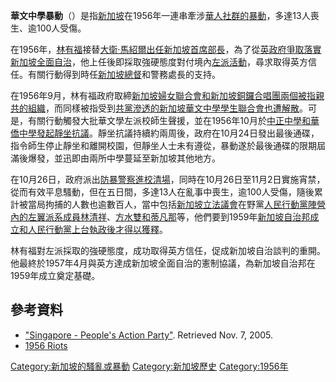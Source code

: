 **華文中學暴動**（）是指[新加坡](../Page/新加坡.md "wikilink")在1956年一連串牽涉[華人社群的](https://zh.wikipedia.org/wiki/華人 "wikilink")[暴動](https://zh.wikipedia.org/wiki/暴動 "wikilink")，多達13人喪生、逾100人受傷。

在1956年，[林有福](../Page/林有福.md "wikilink")接替[大衛·馬紹爾出任](https://zh.wikipedia.org/wiki/大衛·馬紹爾 "wikilink")[新加坡首席部長](https://zh.wikipedia.org/wiki/新加坡首席部長 "wikilink")，為了從[英政府爭取落實新加坡全面](https://zh.wikipedia.org/wiki/英政府 "wikilink")[自治](../Page/自治.md "wikilink")，他上任後即採取強硬態度對付境內[左派活動](https://zh.wikipedia.org/wiki/大中華地區左派、右派 "wikilink")，尋求取得英方信任。有關行動得到時任[新加坡總督](../Page/新加坡總督.md "wikilink")和警務處長的支持。

在1956年9月，林有福政府取締[新加坡婦女聯合會和](https://zh.wikipedia.org/wiki/新加坡婦女聯合會 "wikilink")[新加坡銅鑼合唱團兩個被指](https://zh.wikipedia.org/wiki/新加坡銅鑼合唱團 "wikilink")[親共的組織](https://zh.wikipedia.org/wiki/親共 "wikilink")，而同樣被指受到[共黨滲透的](https://zh.wikipedia.org/wiki/馬共 "wikilink")[新加坡華文中學學生聯合會也遭解散](https://zh.wikipedia.org/wiki/新加坡華文中學學生聯合會 "wikilink")。可是，有關行動觸發大批華文學左派校師生聲援，並在1956年10月於[中正中學和](../Page/中正中学（总校）.md "wikilink")[華僑中學發起靜坐抗議](https://zh.wikipedia.org/wiki/華僑中學 "wikilink")。靜坐抗議持續約兩周後，政府在10月24日發出最後通碟，指令師生停止靜坐和離開校園，但靜坐人士未有遵從，暴動遂於最後通碟的限期屆滿後爆發，並迅即由兩所中學蔓延至新加坡其他地方。

在10月26日，政府派出[防暴警察進校清場](https://zh.wikipedia.org/wiki/防暴警察 "wikilink")，同時在10月26日至11月2日實施宵禁，從而有效平息騷動，但在五日間，多達13人在亂事中喪生，逾100人受傷，隨後累計被當局拘捕的人數也逾數百人，當中包括[新加坡立法議會](../Page/新加坡立法議會.md "wikilink")在野黨[人民行動黨陣營內的左翼派系成員](https://zh.wikipedia.org/wiki/人民行動黨 "wikilink")[林清祥](../Page/林清祥.md "wikilink")、[方水雙和](https://zh.wikipedia.org/wiki/方水雙 "wikilink")[蒂凡那](../Page/蒂凡那.md "wikilink")等，他們要到1959年[新加坡自治邦成立和人民行動黨上台執政後才得以獲釋](https://zh.wikipedia.org/wiki/新加坡自治邦 "wikilink")。

林有福對左派採取的強硬態度，成功取得英方信任，促成新加坡自治談判的重開。他最終於1957年4月與英方達成新加坡全面自治的憲制協議，為新加坡自治邦在1959年成立奠定基礎。

## 參考資料

  - ["Singapore - People's Action
    Party"](http://www.country-data.com/cgi-bin/query/r-11798.html).
    Retrieved Nov. 7, 2005.
  - [1956
    Riots](https://web.archive.org/web/20071105061804/http://ourstory.asia1.com.sg/independence/ref/riot56.html)

[Category:新加坡的騷亂或暴動](https://zh.wikipedia.org/wiki/Category:新加坡的騷亂或暴動 "wikilink")
[Category:新加坡歷史](https://zh.wikipedia.org/wiki/Category:新加坡歷史 "wikilink")
[Category:1956年](https://zh.wikipedia.org/wiki/Category:1956年 "wikilink")